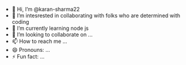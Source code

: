 - 👋 Hi, I’m @karan-sharma22
- 👀 I’m intesrested in collaborating with folks who are determined with coding 
- 🌱 I’m currently learning node js 
- 💞️ I’m looking to collaborate on ...
- 📫 How to reach me ...
- 😄 Pronouns: ...
- ⚡ Fun fact: ...

<!---
karan-sharma22/karan-sharma22 is a ✨ special ✨ repository because its `README.md` (this file) appears on your GitHub profile.
You can click the Preview link to take a look at your changes.
--->

